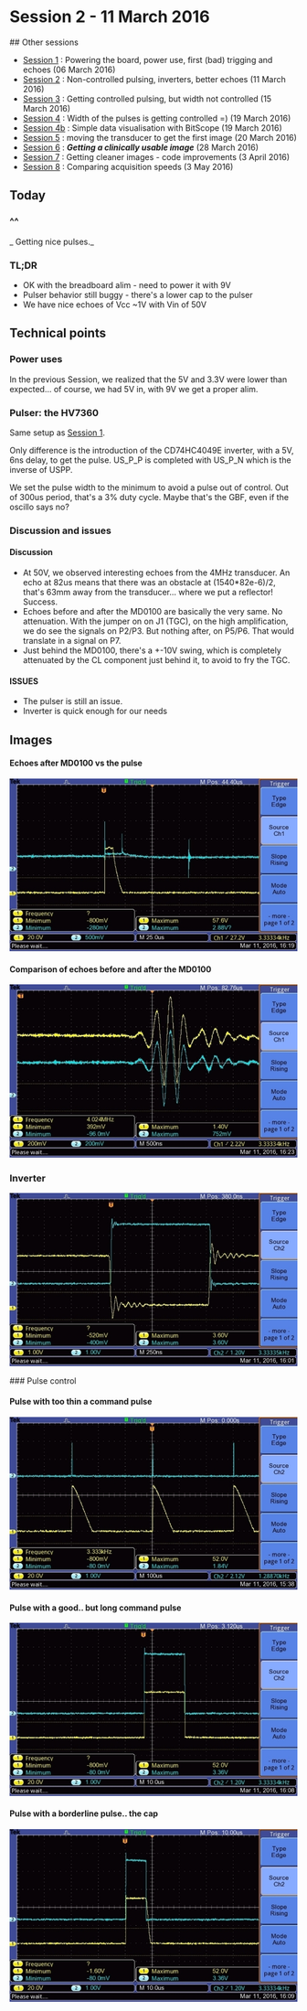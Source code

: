 # Session 2 - 11 March 2016

## Other sessions

- [Session 1](/worklog/Session_1.md) : Powering the board, power use, first (bad) trigging and echoes (06 March 2016)
- [Session 2](/worklog/Session_2.md) : Non-controlled pulsing, inverters, better echoes (11 March 2016)
- [Session 3](/worklog/Session_3.md) : Getting controlled pulsing, but width not controlled (15 March 2016)
- [Session 4](/worklog/Session_4.md) : Width of the pulses is getting controlled =) (19 March 2016)
- [Session 4b](/worklog/Session_4b.md) : Simple data visualisation with BitScope (19 March 2016)
- [Session 5](/worklog/Session_5.md) : moving the transducer to get the first image (20 March 2016)
- [Session 6](/worklog/Session_6.md) : ***Getting a clinically usable image*** (28 March 2016)
- [Session 7](/worklog/Session_7.md) : Getting cleaner images - code improvements  (3 April 2016)
- [Session 8](/worklog/Session_8.md) : Comparing acquisition speeds (3 May 2016)
## Today 

### ^^
_ Getting nice pulses._

### TL;DR
- OK with the breadboard alim - need to power it with 9V
- Pulser behavior still buggy - there's a lower cap to the pulser
- We have nice echoes of Vcc ~1V with Vin of 50V

## Technical points

### Power uses

In the previous Session, we realized that the 5V and 3.3V were lower than expected... of course, we had 5V in, with 9V we get a proper alim.

### Pulser: the HV7360

Same setup as [Session 1](/worklog/Session_1.md).

Only difference is the introduction of the CD74HC4049E inverter, with a 5V, 6ns delay, to get the pulse. US_P_P is completed with US_P_N which is the inverse of USPP.

We set the pulse width to the minimum to avoid a pulse out of control. Out of 300us period, that's a 3% duty cycle. Maybe that's the GBF, even if the oscillo says no?

### Discussion and issues

#### Discussion

- At 50V, we observed interesting echoes from the 4MHz transducer. An echo at 82us means that there was an obstacle at (1540*82e-6)/2, that's 63mm away from the transducer... where we put a reflector! Success.
- Echoes before and after the MD0100 are basically the very same. No attenuation.
With the jumper on on J1 (TGC), on the high amplification, we do see the signals on P2/P3. But nothing after, on P5/P6. That would translate in a signal on P7.
- Just behind the MD0100, there's a +-10V swing, which is completely attenuated by the CL component just behind it, to avoid to fry the TGC.

#### ISSUES
- The pulser is still an issue.
- Inverter is quick enough for our needs

## Images

#### Echoes after MD0100 vs the pulse
![TEK_04](/worklog/Images/Session_2/TEK0004.JPG)

#### Comparison of echoes before and after the MD0100
![TEK_05](/worklog/Images/Session_2/TEK0005.JPG)


### Inverter
![TEK_01](/worklog/Images/Session_2/TEK0001.JPG)

### Pulse control
#### Pulse with too thin a command pulse
![TEK_00](/worklog/Images/Session_2/TEK0000.JPG)

#### Pulse with a good.. but long command pulse
![TEK_02](/worklog/Images/Session_2/TEK0002.JPG)

#### Pulse with a borderline pulse.. the cap
![TEK_03](/worklog/Images/Session_2/TEK0003.JPG)

